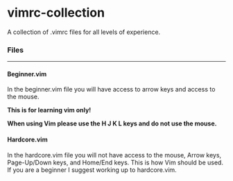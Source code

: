 # vimrc-collection
A collection of .vimrc files for all levels of experience.

### Files
---

#### Beginner.vim
In the beginner.vim file you will have access to arrow keys and access to the mouse.

**This is for learning vim only!**

**When using Vim please use the H J K L keys and do not use the mouse.**

#### Hardcore.vim
In the hardcore.vim file you will not have access to the mouse, Arrow keys, Page-Up/Down keys, and Home/End keys.
This is how Vim should be used.
If you are a beginner I suggest working up to hardcore.vim.
